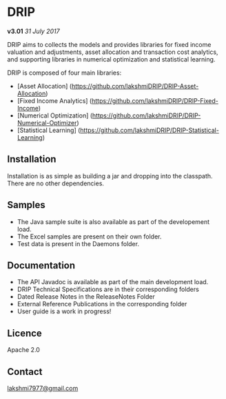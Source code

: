 # DRIP

**v3.01**  *31 July 2017*

DRIP aims to collects the models and provides libraries for fixed income valuation and adjustments, asset allocation and transaction cost analytics, and supporting libraries in numerical optimization and statistical learning.

DRIP is composed of four main libraries:

 * [Asset Allocation] (https://github.com/lakshmiDRIP/DRIP-Asset-Allocation)
 * [Fixed Income Analytics] (https://github.com/lakshmiDRIP/DRIP-Fixed-Income)
 * [Numerical Optimization] (https://github.com/lakshmiDRIP/DRIP-Numerical-Optimizer)
 * [Statistical Learning] (https://github.com/lakshmiDRIP/DRIP-Statistical-Learning)


## Installation

 Installation is as simple as building a jar and dropping into the classpath. There are no other dependencies.


## Samples

 * The Java sample suite is also available as part of the developement load.
 * The Excel samples are present on their own folder.
 * Test data is present in the Daemons folder.


## Documentation

 * The API Javadoc is available as part of the main development load.
 * DRIP Technical Specifications are in their corresponding folders
 * Dated Release Notes in the ReleaseNotes Folder
 * External Reference Publications in the corresponding folder
 * User guide is a work in progress!


## Licence

Apache 2.0


## Contact

lakshmi7977@gmail.com

